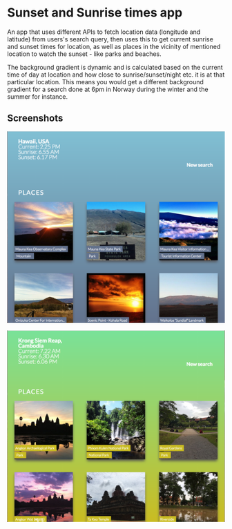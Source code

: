 # Sunset and Sunrise times app

An app that uses different APIs to fetch location data (longitude and latitude) from users's search query, then uses this to get current sunrise and sunset times for location, as well as places in the vicinity of mentioned location to watch the sunset - like parks and beaches.

The background gradient is dynamic and is calculated based on the current time of day at location and how close to sunrise/sunset/night etc. it is at that particular location. This means you would get a different background gradient for a search done at 6pm in Norway during the winter and the summer for instance.


## Screenshots
![hawaii](./images/Hawaii.png)

![siem Reap](./images/SiemReapNew.png)
